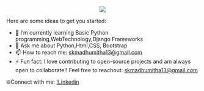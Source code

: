 <div align="center"> <img src="file:///C:/Users/LENOVO/Downloads/madhu_github.html"></div>


Here are some ideas to get you started:

- 🌱 I’m currently learning Basic Python programming,WebTechnology,Django Frameworks
- 💬 Ask me about Python,Html,CSS, Bootstrap
- 📫 How to reach me: skmadhumitha13@gmail.com
- ⚡ Fun fact: I love contributing to open-source projects and am always open to collaborate!! Feel free to reachout: skmadhumitha13@gmail.com

🌐Connect with me:
[!Linkedin](https://www.linkedin.com/in/madhu-mitha-4958a1311/)



